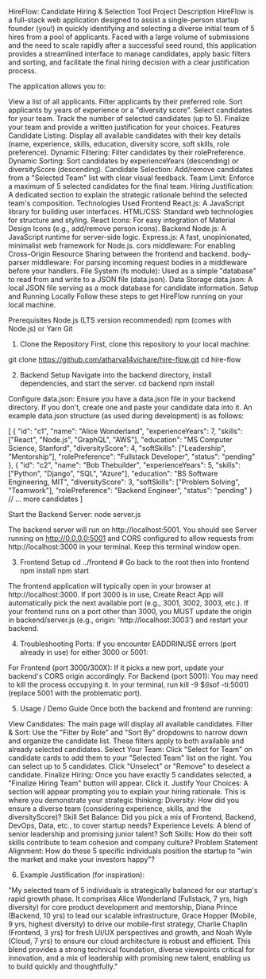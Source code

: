 HireFlow: Candidate Hiring & Selection Tool
Project Description
HireFlow is a full-stack web application designed to assist a single-person startup founder (you!) in quickly identifying and selecting a diverse initial team of 5 hires from a pool of applicants. Faced with a large volume of submissions and the need to scale rapidly after a successful seed round, this application provides a streamlined interface to manage candidates, apply basic filters and sorting, and facilitate the final hiring decision with a clear justification process.

The application allows you to:

View a list of all applicants.
Filter applicants by their preferred role.
Sort applicants by years of experience or a "diversity score".
Select candidates for your team.
Track the number of selected candidates (up to 5).
Finalize your team and provide a written justification for your choices.
Features
Candidate Listing: Display all available candidates with their key details (name, experience, skills, education, diversity score, soft skills, role preference).
Dynamic Filtering: Filter candidates by their rolePreference.
Dynamic Sorting: Sort candidates by experienceYears (descending) or diversityScore (descending).
Candidate Selection: Add/remove candidates from a "Selected Team" list with clear visual feedback.
Team Limit: Enforce a maximum of 5 selected candidates for the final team.
Hiring Justification: A dedicated section to explain the strategic rationale behind the selected team's composition.
Technologies Used
Frontend
React.js: A JavaScript library for building user interfaces.
HTML/CSS: Standard web technologies for structure and styling.
React Icons: For easy integration of Material Design Icons (e.g., add/remove person icons).
Backend
Node.js: A JavaScript runtime for server-side logic.
Express.js: A fast, unopinionated, minimalist web framework for Node.js.
cors middleware: For enabling Cross-Origin Resource Sharing between the frontend and backend.
body-parser middleware: For parsing incoming request bodies in a middleware before your handlers.
File System (fs module): Used as a simple "database" to read from and write to a JSON file (data.json).
Data Storage
data.json: A local JSON file serving as a mock database for candidate information.
Setup and Running Locally
Follow these steps to get HireFlow running on your local machine.

Prerequisites
Node.js (LTS version recommended)
npm (comes with Node.js) or Yarn
Git



1. Clone the Repository
First, clone this repository to your local machine:

git clone https://github.com/atharva14vichare/hire-flow.git
cd hire-flow



2. Backend Setup
Navigate into the backend directory, install dependencies, and start the server.
cd backend
npm install


Configure data.json:
Ensure you have a data.json file in your backend directory. If you don't, create one and paste your candidate data into it. An example data.json structure (as used during development) is as follows:

[
  {
    "id": "c1",
    "name": "Alice Wonderland",
    "experienceYears": 7,
    "skills": ["React", "Node.js", "GraphQL", "AWS"],
    "education": "MS Computer Science, Stanford",
    "diversityScore": 4,
    "softSkills": ["Leadership", "Mentorship"],
    "rolePreference": "Fullstack Developer",
    "status": "pending"
  },
  {
    "id": "c2",
    "name": "Bob Thebuilder",
    "experienceYears": 5,
    "skills": ["Python", "Django", "SQL", "Azure"],
    "education": "BS Software Engineering, MIT",
    "diversityScore": 3,
    "softSkills": ["Problem Solving", "Teamwork"],
    "rolePreference": "Backend Engineer",
    "status": "pending"
  }
  // ... more candidates
]


Start the Backend Server:
node server.js

The backend server will run on http://localhost:5001. You should see Server running on http://0.0.0.0:5001 and CORS configured to allow requests from http://localhost:3000 in your terminal. Keep this terminal window open.




3. Frontend Setup
cd ../frontend # Go back to the root then into frontend
npm install
npm start

The frontend application will typically open in your browser at http://localhost:3000. If port 3000 is in use, Create React App will automatically pick the next available port (e.g., 3001, 3002, 3003, etc.). If your frontend runs on a port other than 3000, you MUST update the origin in backend/server.js (e.g., origin: 'http://localhost:3003') and restart your backend.




4. Troubleshooting Ports:
If you encounter EADDRINUSE errors (port already in use) for either 3000 or 5001:

For Frontend (port 3000/300X): If it picks a new port, update your backend's CORS origin accordingly.
For Backend (port 5001): You may need to kill the process occupying it. In your terminal, run kill -9 $(lsof -ti:5001) (replace 5001 with the problematic port).








5. Usage / Demo Guide
Once both the backend and frontend are running:

View Candidates: The main page will display all available candidates.
Filter & Sort: Use the "Filter by Role" and "Sort By" dropdowns to narrow down and organize the candidate list. These filters apply to both available and already selected candidates.
Select Your Team:
Click "Select for Team" on candidate cards to add them to your "Selected Team" list on the right.
You can select up to 5 candidates.
Click "Unselect" or "Remove" to deselect a candidate.
Finalize Hiring: Once you have exactly 5 candidates selected, a "Finalize Hiring Team" button will appear. Click it.
Justify Your Choices: A section will appear prompting you to explain your hiring rationale. This is where you demonstrate your strategic thinking:
Diversity: How did you ensure a diverse team (considering experience, skills, and the diversityScore)?
Skill Set Balance: Did you pick a mix of Frontend, Backend, DevOps, Data, etc., to cover startup needs?
Experience Levels: A blend of senior leadership and promising junior talent?
Soft Skills: How do their soft skills contribute to team cohesion and company culture?
Problem Statement Alignment: How do these 5 specific individuals position the startup to "win the market and make your investors happy"?











6. Example Justification (for inspiration):

"My selected team of 5 individuals is strategically balanced for our startup's rapid growth phase. It comprises Alice Wonderland (Fullstack, 7 yrs, high diversity) for core product development and mentorship, Diana Prince (Backend, 10 yrs) to lead our scalable infrastructure, Grace Hopper (Mobile, 9 yrs, highest diversity) to drive our mobile-first strategy, Charlie Chaplin (Frontend, 3 yrs) for fresh UI/UX perspectives and growth, and Noah Wyle (Cloud, 7 yrs) to ensure our cloud architecture is robust and efficient. This blend provides a strong technical foundation, diverse viewpoints critical for innovation, and a mix of leadership with promising new talent, enabling us to build quickly and thoughtfully."
